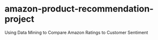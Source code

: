 # amazon-product-recommendation-project
Using Data Mining to Compare Amazon Ratings to Customer Sentiment
